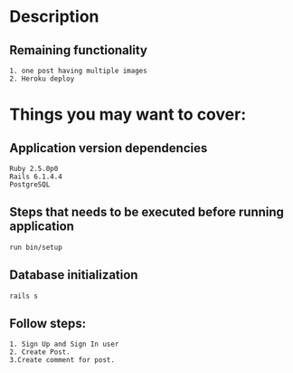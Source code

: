 # Description

## Remaining functionality
	1. one post having multiple images
	2. Heroku deploy


# Things you may want to cover:
## Application version dependencies
	Ruby 2.5.0p0
	Rails 6.1.4.4
	PostgreSQL

## Steps that needs to be executed before running application
	
	run bin/setup

## Database initialization
	rails s

## Follow steps:
	1. Sign Up and Sign In user
	2. Create Post.
	3.Create comment for post.
